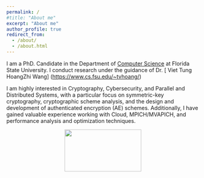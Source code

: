 ```yaml
---
permalink: /
#title: "About me"
excerpt: "About me"
author_profile: true
redirect_from: 
  - /about/
  - /about.html
---
```


I am a PhD. Candidate in the Department of [Computer Science](https://www.cs.fsu.edu) at Florida State University. I conduct research under the guidance of Dr. [ Viet Tung HoangZhi Wang] (https://www.cs.fsu.edu/~tvhoang/)


I am highly interested in Cryptography, Cybersecurity, and Parallel and Distributed Systems, with a particular focus on symmetric-key cryptography, cryptographic scheme analysis, and the design and development of authenticated encryption (AE) schemes. Additionally, I have gained valuable experience working with Cloud, MPICH/MVAPICH, and performance analysis and optimization techniques.





<center><a href="https://clustrmaps.com/site/1bu0t"  title="Visit tracker"><img src="//www.clustrmaps.com/map_v2.png?d=s4HeHyMr8vj-zZp8AbLbXNdJOSQhfi_gSUL30NWJNvg&cl=ffffff" width="200" height="110"/></a></center>
